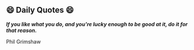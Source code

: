 ## 😄 Daily Quotes 😄

_**If you like what you do, and you're lucky enough to be good at it, do it for that reason.**_

Phil Grimshaw

